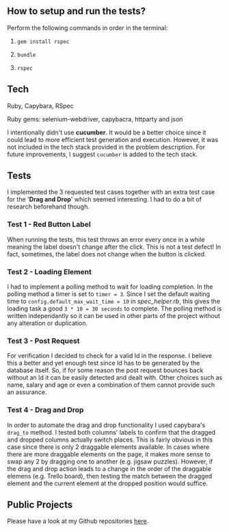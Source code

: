 ## How to setup and run the tests?

Perform the following commands in order in the terminal:

1. `gem install rspec`

2. `bundle`

3. `rspec`

## Tech
Ruby, Capybara, RSpec

Ruby gems: selenium-webdriver, capybacra, httparty and json

I intentionally didn't use **cucumber**. It would be a better choice since it could lead to more efficient test generation and execution. However, it was not included in the tech stack provided in the problem description. For future improvements, I suggest `cucumber` is added to the tech stack.


## Tests
I implemented the 3 requested test cases together with an extra test case for the '**Drag and Drop**' which seemed interesting. I had to do a bit of research beforehand though.

### Test 1 - Red Button Label
When running the tests, this test throws an error every once in a while meaning the label doesn't change after the click. This is not a test defect! In fact, sometimes, the label does not change when the button is clicked.

### Test 2 - Loading Element
I had to implement a polling method to wait for loading completion. In the polling method a timer is set to `timer = 3`. Since I set the default waiting time to `config.default_max_wait_time = 10` in *spec_helper.rb*, this gives the loading task a good `3 * 10 = 30 seconds` to complete. The polling method is written independantly so it can be used in other parts of the project without any alteration or duplication.

### Test 3 - Post Request
For verification I decided to check for a valid Id in the response. I believe this a better and yet enough test since Id has to be generated by the database itself. So, if for some reason the post request bounces back without an Id it can be easily detected and dealt with. Other choices such as name, salary and age or even a combination of them cannot provide such an assurance.

### Test 4 - Drag and Drop
In order to automate the drag and drop functionality I used capybara's `drag_to` method. I tested both columns' labels to confirm that the dragged and dropped columns actually switch places. This is fairly obvious in this case since there is only 2 draggable elements available. In cases where there are more draggable elements on the page, it makes more sense to swap any 2 by dragging one to another (e.g. jigsaw puzzles). However, if the drag and drop action leads to a change in the order of the draggable elemens (e.g. Trello board), then testing the match between the dragged element and the current element at the dropped position would suffice.

## Public Projects

Please have a look at my Github repositories
[here](https://github.com/alijy?tab=repositories).
